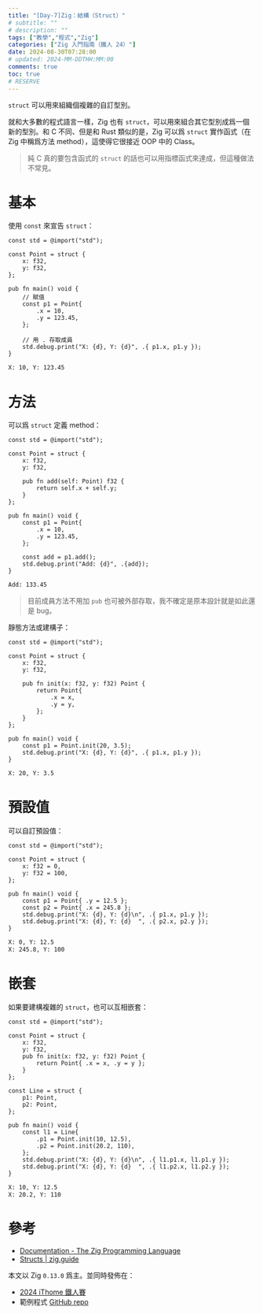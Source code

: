 ```yaml
---
title: "[Day-7]Zig：結構（Struct）"
# subtitle: ""
# description: ""
tags: ["教學","程式","Zig"]
categories: ["Zig 入門指南（鐵人 24）"]
date: 2024-08-30T07:28:00
# updated: 2024-MM-DDTHH:MM:00
comments: true
toc: true
# RESERVE
---
```


`struct` 可以用來組織個複雜的自訂型別。

<!-- more -->

就和大多數的程式語言一樣，Zig 也有 `struct`，可以用來組合其它型別成爲一個新的型別。和 C 不同、但是和 Rust 類似的是，Zig 可以爲 `struct` 實作函式（在 Zig 中稱爲方法 method），這使得它很接近 OOP 中的 Class。

> 純 C 真的要包含函式的 `struct` 的話也可以用指標函式來達成，但這種做法不常見。

# 基本

使用 `const` 來宣告 `struct`：

```zig
const std = @import("std");

const Point = struct {
    x: f32,
    y: f32,
};

pub fn main() void {
    // 賦值
    const p1 = Point{
        .x = 10,
        .y = 123.45,
    };

    // 用 . 存取成員
    std.debug.print("X: {d}, Y: {d}", .{ p1.x, p1.y });
}
```

```bash
X: 10, Y: 123.45
```

# 方法

可以爲 `struct` 定義 method：

```zig
const std = @import("std");

const Point = struct {
    x: f32,
    y: f32,

    pub fn add(self: Point) f32 {
        return self.x + self.y;
    }
};

pub fn main() void {
    const p1 = Point{
        .x = 10,
        .y = 123.45,
    };

    const add = p1.add();
    std.debug.print("Add: {d}", .{add});
}
```

```bash
Add: 133.45
```

> 目前成員方法不用加 `pub` 也可被外部存取，我不確定是原本設計就是如此還是 bug。

靜態方法或建構子：

```zig
const std = @import("std");

const Point = struct {
    x: f32,
    y: f32,

    pub fn init(x: f32, y: f32) Point {
        return Point{
            .x = x,
            .y = y,
        };
    }
};

pub fn main() void {
    const p1 = Point.init(20, 3.5);
    std.debug.print("X: {d}, Y: {d}", .{ p1.x, p1.y });
}
```

```bash
X: 20, Y: 3.5
```

# 預設值

可以自訂預設值：

```zig
const std = @import("std");

const Point = struct {
    x: f32 = 0,
    y: f32 = 100,
};

pub fn main() void {
    const p1 = Point{ .y = 12.5 };
    const p2 = Point{ .x = 245.8 };
    std.debug.print("X: {d}, Y: {d}\n", .{ p1.x, p1.y });
    std.debug.print("X: {d}, Y: {d}  ", .{ p2.x, p2.y });
}
```

```bash
X: 0, Y: 12.5
X: 245.8, Y: 100
```

# 嵌套

如果要建構複雜的 `struct`，也可以互相嵌套：

```zig
const std = @import("std");

const Point = struct {
    x: f32,
    y: f32,
    pub fn init(x: f32, y: f32) Point {
        return Point{ .x = x, .y = y };
    }
};

const Line = struct {
    p1: Point,
    p2: Point,
};

pub fn main() void {
    const l1 = Line{
        .p1 = Point.init(10, 12.5),
        .p2 = Point.init(20.2, 110),
    };
    std.debug.print("X: {d}, Y: {d}\n", .{ l1.p1.x, l1.p1.y });
    std.debug.print("X: {d}, Y: {d}  ", .{ l1.p2.x, l1.p2.y });
}
```

```bash
X: 10, Y: 12.5
X: 20.2, Y: 110
```

# 參考

- [Documentation - The Zig Programming Language](https://ziglang.org/documentation/0.13.0/#struct)
- [Structs | zig.guide](https://zig.guide/language-basics/structs)

本文以 Zig `0.13.0` 爲主。並同時發佈在：

- [2024 iThome 鐵人賽](https://ithelp.ithome.com.tw/articles/10346929)
- 範例程式 [GitHub repo](https://github.com/ziteh/zig-learn-it24/tree/main/struct)
